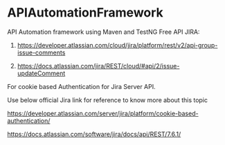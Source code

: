 # APIAutomationFramework
API Automation framework using Maven and TestNG
Free API JIRA:
1. https://developer.atlassian.com/cloud/jira/platform/rest/v2/api-group-issue-comments

2. https://docs.atlassian.com/jira/REST/cloud/#api/2/issue-updateComment

For cookie based Authentication for Jira Server API.

Use below official Jira link for reference to know more about this topic

https://developer.atlassian.com/server/jira/platform/cookie-based-authentication/


https://docs.atlassian.com/software/jira/docs/api/REST/7.6.1/
